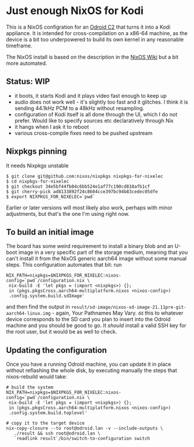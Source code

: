 # Just enough NixOS for Kodi

This is a NixOS configration for an [Odroid
C2](https://wiki.odroid.com/odroid-c2/odroid-c2) that turns it into a
Kodi appliance. It is intended for cross-compilation on a x86-64
machine, as the device is a bit too underpowered to build its own
kernel in any reasonable timeframe.

The NixOS install is based on the description in the [NixOS
Wiki](https://nixos.wiki/wiki/NixOS_on_ARM/ODROID-C2) but a bit more
automated.

## Status: WIP

* it boots, it starts Kodi and it plays video fast enough to keep up
* audio does not work well - it's slightly too fast and it glitches. I
  think it is sending  44.1kHz PCM to a 48kHz without resampling.
* configuration of Kodi itself is all done through the UI, which I do not prefer. Would like to specify sources etc declaratively through Nix
* it hangs when I ask it to reboot
* various cross-compile fixes need to be pushed upstream

## Nixpkgs pinning

It needs Nixpkgs unstable

    $ git clone git@github.com:nixos/nixpkgs nixpkgs-for-nixelec
	$ cd nixpkgs-for-nixelec
	$ git checkout 34e5bf44fb04c6bb524e1af77c190cd810afb1cf
    $ git cherry-pick ad8133892f24c8604cce397bc94b83cedec05dfe
	$ export NIXPKGS_FOR_NIXELEC=`pwd`

Earlier or later versions will most likely also work, perhaps with
minor adjustments, but that's the one I'm using right now.


## To build an initial image

The board has some weird requirement to install a binary blob and an
U-boot image in a very specific part of the storage medium, meaning
that you can't install it from the NixOS generic aarch64 image without
some manual steps. This configuration automates that bit: run

```
NIX_PATH=nixpkgs=$NIXPKGS_FOR_NIXELEC:nixos-config=`pwd`/configuration.nix \
 nix-build -E 'let pkgs = (import <nixpkgs>) {};
 in (pkgs.pkgsCross.aarch64-multiplatform.nixos <nixos-config>)
 .config.system.build.sdImage'
```

and then find the output in
`result/sd-image/nixos-sd-image-21.11pre-git-aarch64-linux.img` -
again, Your Pathnames May Vary. `dd` this to whatever device
corresponds to the SD card you plan to insert into the Odroid machine
and you should be good to go. It *should* install a valid SSH key for the
root user, but it would be as well to check.


## Updating the configuration

Once you have a running Odroid machine, you can update it in place
without reflashing the whole disk, by executing manually the steps
that nixos-rebuild would take:

```
# build the system
NIX_PATH=nixpkgs=$NIXPKGS_FOR_NIXELEC:nixos-config=`pwd`/configuration.nix \
 nix-build -E 'let pkgs = (import <nixpkgs>) {};
 in (pkgs.pkgsCross.aarch64-multiplatform.nixos <nixos-config>)
 .config.system.build.toplevel'

# copy it to the target device
nix-copy-closure --to root@odroid.lan -v --include-outputs \
   ./result && ssh root@odroid.lan \
   `readlink result`/bin/switch-to-configuration switch
```
